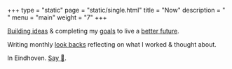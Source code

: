 +++
type = "static"
page = "static/single.html"
title = "Now"
description = " "
menu = "main"
weight = "7"
+++

[Building ideas](../projects) & completing my [goals](https://wiki.nikitavoloboev.xyz/focusing/goals) to live a [better future](https://wiki.nikitavoloboev.xyz/future).

Writing monthly [look backs](https://wiki.nikitavoloboev.xyz/looking-back) reflecting on what I worked & thought about.

In Eindhoven. [Say 👋](https://twitter.com/nikitavoloboev).
